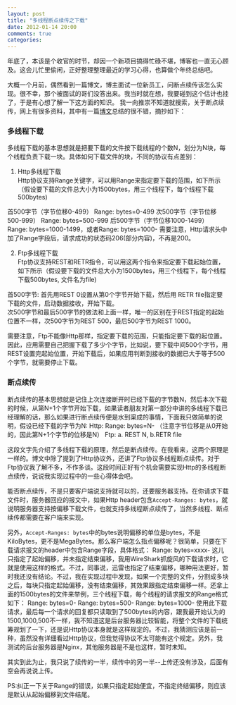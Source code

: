 ```yaml
---
layout: post
title: "多线程断点续传之下载"
date: 2012-01-14 20:00
comments: true
categories: 
---
```

年底了，本该是个收官的时节，却因一个新项目搞得忙碌不堪，博客也一直无心顾及。这会儿忙里偷闲，正好整理整理最近的学习心得，也算做个年终总结吧。

大概一个月前，偶然看到一篇博文，博主面试一位新员工，问断点续传该怎么实现。很不幸，那个被面试的哥们没答出来。我当时就在想，我要碰到这个估计也挂了，于是有心想了解一下这方面的知识。
我一向推崇不知道就搜索，关于断点续传，网上有很多资料，其中有一篇[博文](http://www.wuzesheng.com/?p=1509)总结的很不错，摘抄如下：
	
### 多线程下载

多线程下载的基本思想就是把要下载的文件按下载线程的个数N，划分为N块，每个线程负责下载一块。具体如何下载文件的块，不同的协议有点差别：

1. Http多线程下载  
Http协议支持Range关键字，可以用Range来指定要下载的范围，如下所示（假设要下载的文件总大小为1500bytes，用三个线程下，每个线程下载500bytes)

首500字节（字节位移0-499）
        Range: bytes=0-499
次500字节（字节位移500-999）
        Range: bytes=500-999
后500字节（字节位移1000-1499）
        Range: bytes=1000-1499，或者Range: bytes=1000-
需要注意，Http请求头中加了Range字段后，请求成功的状态码206(部分内容)，不再是200。

2. Ftp多线程下载  
Ftp协议支持REST和RETR指令，可以用这两个指令来指定要下载起始位置，如下所示（假设要下载的文件总大小为1500bytes，用三个线程下，每个线程下载500bytes, 文件名为file)

首500字节: 首先用REST 0设置从第0个字节开始下载，然后用 RETR file指定要下载的文件，启动数据接收，开始下载。  
次500字节和最后500字节的做法和上面一样，唯一的区别在于REST指定的起始位置不一样，次500字节为REST 500，最后500字节为REST 1000。

需要注意，Ftp不能像Http那样，指定要下载的范围，只能指定要下载的起位置。因此，应用需要自己把握下载了多少个字节，比如说，要下载中间500个字节，用REST设置完起始位置，开始下载后，如果应用判断到接收的数据已大于等于500个字节，就需要停止下载。

### 断点续传

断点续传的基本思想就是记住上次连接断开时已经下载的字节数N，然后本次下载的时候，从第N+1个字节开始下载，如果读者朋友对第一部分中讲的多线程下载已经理解的话，那么如果进行断点续传便是水到渠成的事情，下面我只做简单的说明，假设已经下载的字节为N:
    Http: Range: bytes=N- （注意字节位移是从0开始的，因此第N+1个字节的位移是N）
    Ftp: a. REST N, b.RETR file

这段文字先介绍了多线程下载的原理，然后是断点续传。在我看来，这两个原理是一样的。博文中除了提到了Http协议外，还讲了Ftp协议多线程断点续传。对于Ftp协议我了解不多，不作多谈。这段时间正好有个机会需要实现Http的多线程断点续传，说说我实现过程中的一些心得体会吧。

能否断点续传，不是只要客户端说支持就可以的，还要服务器支持。在你请求下载文件时，服务器回应的报文中，如果Http header包含`Accept-Ranges: bytes`，就说明服务器支持按偏移下载文件，也就支持多线程断点续传了，当然多线程、断点续传都需要在客户端来实现。

另外，`Accept-Ranges: bytes`中的bytes说明偏移的单位是bytes，不是KiloBytes，更不是MegaBytes。那么客户端怎么指点偏移呢？很简单，只要在下载请求报文的header中包含Range字段，具体格式：
    Range: bytes=xxxx- 
这儿只指定了起始偏移，并未指定结束偏移，我用WireShark抓旋风的下载请求时，它就是使用这样的格式。不过，同事说，迅雷也指定了结束偏移，哪种用法更好，暂时我还没有结论。不过，我在实现过程中发现，如果一个完整的文件，分割成多块之后，每块只指定起始偏移，没有结束偏移，其效果跟指定结束偏移一样。还拿上面的1500bytes的文件来举例，三个线程下载，每个线程的请求报文的Range格式如下：
    Range: bytes=0-
    Range: bytes=500-
    Range: bytes=1000-
使用此下载请求，最后每一个请求的回复都只读取到了500bytes的内容，跟我最开始认为的1500,1000,500不一样，我不知道这是后台服务器比较智能，将整个文件的下载统筹规划了一下，还是说Http协议本身就是这样规定的。不过，我猜测应该是前一种，虽然没有详细看过Http协议，但我觉得协议不太可能有这个规定。另外，我测试的后台服务器是Nginx，其他服务器是不是也这样，暂时未知。
	
其实到此为止，我只说了续传的一半，续传中的另一半--上传还没有涉及，后面有空会再说说上传。

PS:纠正一下关于Range的错误，如果只指定起始便宜，不指定终结偏移，则应该是默认从起始偏移到文件结尾。
